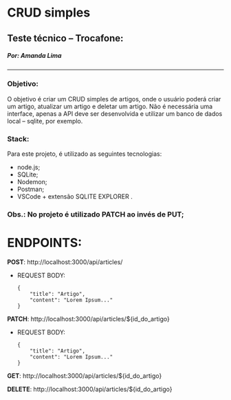# CRUD simples
## Teste técnico – Trocafone:
##### Por: _Amanda Lima_
----
### Objetivo:
O objetivo é criar um CRUD simples de artigos, onde o usuário poderá criar um artigo, atualizar um artigo e deletar um artigo. Não é necessária uma interface, apenas a API deve ser desenvolvida e utilizar um banco de dados local – sqlite, por exemplo.

### Stack:
Para este projeto, é utilizado as seguintes tecnologias:
- node.js;
- SQLite;
- Nodemon;
- Postman;
- VSCode + extensão SQLITE EXPLORER .

### Obs.: No projeto é utilizado PATCH ao invés de PUT;

# ENDPOINTS:
**POST**: http://localhost:3000/api/articles/

- REQUEST BODY:
    ```
    {
        "title": "Artigo",
        "content": "Lorem Ipsum..."
    }
    ```

**PATCH**: http://localhost:3000/api/articles/${id_do_artigo}

- REQUEST BODY:

    ```
    {
        "title": "Artigo",
        "content": "Lorem Ipsum..."
    }
    ```

**GET**: http://localhost:3000/api/articles/${id_do_artigo}

**DELETE**: http://localhost:3000/api/articles/${id_do_artigo}